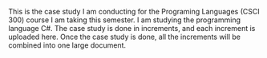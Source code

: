 This is the case study I am conducting for the Programing Languages (CSCI 300) course I am taking this semester. I am studying the programming language C#. The case study is done in increments, and each increment is uploaded here. Once the case study is done, all the increments will be combined into one large document.

